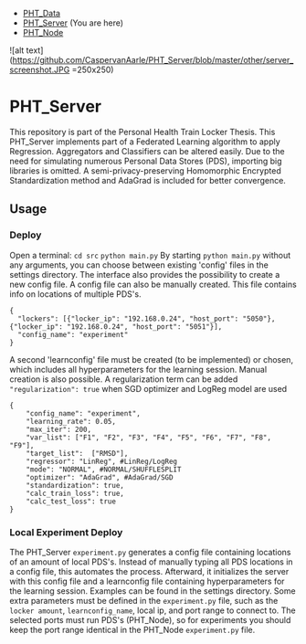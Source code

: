 * [PHT_Data](https://github.com/CaspervanAarle/PHT_Synth_Data_Gen)
* [PHT_Server](https://github.com/CaspervanAarle/PHT_Server) (You are here)
* [PHT_Node](https://github.com/CaspervanAarle/PHT_Node)

![alt text](https://github.com/CaspervanAarle/PHT_Server/blob/master/other/server_screenshot.JPG =250x250)

# PHT_Server
This repository is part of the Personal Health Train Locker Thesis. This PHT_Server implements part of a Federated Learning algorithm to apply Regression. Aggregators and Classifiers can be altered easily. Due to the need for simulating numerous Personal Data Stores (PDS), importing big libraries is omitted. A semi-privacy-preserving Homomorphic Encrypted Standardization method and AdaGrad is included for better convergence.



## Usage

### Deploy
Open a terminal: ```cd src``` ```python main.py```
By starting ```python main.py``` without any arguments, you can choose between existing 'config' files in the settings directory. The interface also provides the possibility to create a new config file. A config file can also be manually created. This file contains info on locations of multiple PDS's. 
```
{
  "lockers": [{"locker_ip": "192.168.0.24", "host_port": "5050"}, {"locker_ip": "192.168.0.24", "host_port": "5051"}], 
  "config_name": "experiment"
}
```
A second 'learnconfig' file must be created (to be implemented) or chosen, which includes all hyperparameters for the learning session. Manual creation is also possible. A regularization term can be added ```"regularization": true``` when SGD optimizer and LogReg model are used
```
{
	"config_name": "experiment",
	"learning_rate": 0.05,
	"max_iter": 200,
	"var_list": ["F1", "F2", "F3", "F4", "F5", "F6", "F7", "F8", "F9"],
	"target_list":	["RMSD"],
	"regressor": "LinReg", #LinReg/LogReg
	"mode": "NORMAL", #NORMAL/SHUFFLESPLIT
	"optimizer": "AdaGrad", #AdaGrad/SGD
	"standardization": true,
	"calc_train_loss": true,
	"calc_test_loss": true
}
```

### Local Experiment Deploy
The  PHT_Server ```experiment.py``` generates a config file containing locations of an amount of local PDS's. Instead of manually typing all PDS locations in a config file, this automates the process. Afterward, it initializes the server with this config file and a learnconfig file containing hyperparameters for the learning session. Examples can be found in the settings directory. Some extra parameters must be defined in the ```experiment.py``` file, such as the ```locker amount```, ```learnconfig_name```, local ip, and port range to connect to. The selected ports must run PDS's (PHT_Node), so for experiments you should keep the port range identical in the PHT_Node ```experiment.py``` file.


